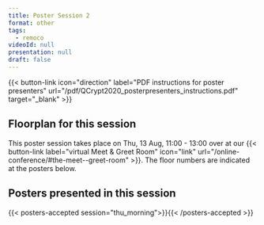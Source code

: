 ```yaml
---
title: Poster Session 2
format: other
tags:
  - remoco
videoId: null
presentation: null
draft: false
---
```


{{< button-link icon="direction" label="PDF instructions for poster presenters" url="/pdf/QCrypt2020_posterpresenters_instructions.pdf" target="_blank" >}}

## Floorplan for this session
This poster session takes place on Thu, 13 Aug, 11:00 - 13:00 over at our {{< button-link label="virtual Meet & Greet Room" icon="link" url="/online-conference/#the-meet--greet-room" >}}.
The floor numbers are indicated at the posters below.

## Posters presented in this session
{{< posters-accepted session="thu_morning">}}{{< /posters-accepted >}}
